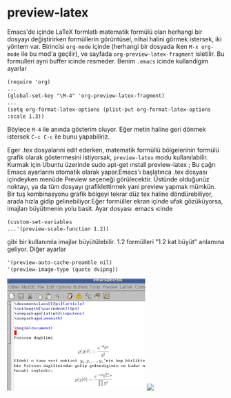 # preview-latex

Emacs'de içinde LaTeX formlatlı matematik formülü olan herhangi bir
dosyayı değiştirirken formüllerin görüntüsel, nihai halini görmek
istersek, iki yöntem var. Birincisi `org-mode` içinde (herhangi bir
dosyada iken `M-x org-mode` ile bu mod'a geçilir), ve sayfada
`org-preview-latex-fragment` isletilir. Bu formulleri ayni buffer
icinde resmeder. Benim `.emacs` icinde kullandigim ayarlar

```
(require 'org)
...
(global-set-key "\M-4" 'org-preview-latex-fragment)
...
(setq org-format-latex-options (plist-put org-format-latex-options :scale 1.3))
```

Böylece `M-4` ile anında gösterim oluyor. Eğer metin haline geri
dönmek istersek `C-c C-c` ile bunu yapabiliriz.


Eger .tex dosyalarıni edit ederken, matematik formüllü bölgelerinin
formülü grafik olarak göstermesini istiyorsak, `preview-latex` modu
kullanılabilir. Kurmak için Ubuntu üzerinde sudo apt-get ınstall
preview-latex ; Bu çağrı Emacs ayarlarını otomatik olarak
yapar.Emacs'ı başlatınca .tex dosyası içindeyken menüde Preview
seçeneği görülecektir. Üstünde olduğunüz noktayı, ya da tüm dosyayı
grafiklettirmek yani preview yapmak mümkün. Bir tuş kombinasyonu
grafik bölgeyi tekrar düz tex haline döndürebiliyor, arada hızla gidip
gelinebiliyor.Eğer formüller ekran içinde ufak gözüküyorsa, imajları
büyütmenin yolu basit. Ayar dosyası .emacs ıcinde

```
(custom-set-variables
...'(preview-scale-function 1.2))
```

gibi bir kullanımla imajlar büyütülebilir. 1.2 formülleri "1.2 kat
büyüt" anlamına geliyor. Diğer ayarlar

```
'(preview-auto-cache-preamble nil)
'(preview-image-type (quote dvipng))
```

![](preview-latex.png)
![](http://1.bp.blogspot.com/_jmxNhrLj_qQ/TNnIuSc0NLI/AAAAAAAAArI/9tN0_alKi2U/s320/preview-latex.png)


